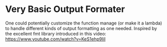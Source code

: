 # Very Basic Output Formater

One could potentially customize the function manage (or make it a lambda) to handle different kinds of output formatting as one needed. 
Inspired by the excellent fmt library introduced in this video: https://www.youtube.com/watch?v=KeS1ehp9IiI


